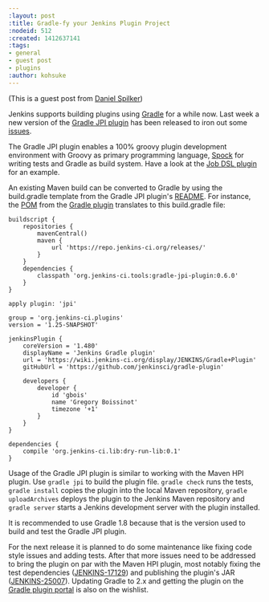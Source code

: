 ```yaml
---
:layout: post
:title: Gradle-fy your Jenkins Plugin Project
:nodeid: 512
:created: 1412637141
:tags:
- general
- guest post
- plugins
:author: kohsuke
---
```

(This is a guest post from [Daniel Spilker](https://web.archive.org/web/20180520134954/http://www.daniel-spilker.com/))

Jenkins supports building plugins using [Gradle](https://www.gradle.org/) for a while now. Last week a new version of the [Gradle JPI plugin](https://wiki.jenkins-ci.org/display/JENKINS/Gradle+JPI+Plugin) has been released to iron out some [issues](https://github.com/jenkinsci/gradle-jpi-plugin/blob/0.6.0/CHANGELOG.md).

The Gradle JPI plugin enables a 100% groovy plugin development environment with Groovy as primary programming language, [Spock](https://code.google.com/p/spock/) for writing tests and Gradle as build system. Have a look at the [Job DSL plugin](https://github.com/jenkinsci/job-dsl-plugin) for an example.

An existing Maven build can be converted to Gradle by using the build.gradle template from the Gradle JPI plugin's [README](https://github.com/jenkinsci/gradle-jpi-plugin/blob/master/README.md). For instance, the [POM](https://github.com/jenkinsci/gradle-plugin/blob/763256601be20c30d238179c1ed3965011d6dfd5/pom.xml) from the [Gradle plugin](https://wiki.jenkins-ci.org/display/JENKINS/Gradle+Plugin) translates to this build.gradle file:

    buildscript {
        repositories {
            mavenCentral()
            maven {
                url 'https://repo.jenkins-ci.org/releases/'
            }
        }
        dependencies {
            classpath 'org.jenkins-ci.tools:gradle-jpi-plugin:0.6.0'
        }
    }

    apply plugin: 'jpi'

    group = 'org.jenkins-ci.plugins'
    version = '1.25-SNAPSHOT'

    jenkinsPlugin {
        coreVersion = '1.480'
        displayName = 'Jenkins Gradle plugin'
        url = 'https://wiki.jenkins-ci.org/display/JENKINS/Gradle+Plugin'
        gitHubUrl = 'https://github.com/jenkinsci/gradle-plugin'

        developers {
            developer {
                id 'gbois'
                name 'Gregory Boissinot'
                timezone '+1'
            }
        }                           
    }

    dependencies {
        compile 'org.jenkins-ci.lib:dry-run-lib:0.1'
    }

Usage of the Gradle JPI plugin is similar to working with the Maven HPI plugin. Use `gradle jpi` to build the plugin file. `gradle check` runs the tests, `gradle install` copies the plugin into the local Maven repository, `gradle uploadArchives` deploys the plugin to the Jenkins Maven repository and `gradle server` starts a Jenkins development server with the plugin installed.

It is recommended to use Gradle 1.8 because that is the version used to build and test the Gradle JPI plugin.

For the next release it is planned to do some maintenance like fixing code style issues and adding tests. After that more issues need to be addressed to bring the plugin on par with the Maven HPI plugin, most notably fixing the test dependencies ([JENKINS-17129](https://issues.jenkins-ci.org/browse/JENKINS-17129)) and publishing the plugin's JAR ([JENKINS-25007](https://issues.jenkins-ci.org/browse/JENKINS-25007)). Updating Gradle to 2.x and getting the plugin on the [Gradle plugin portal](https://plugins.gradle.org/) is also on the wishlist.
